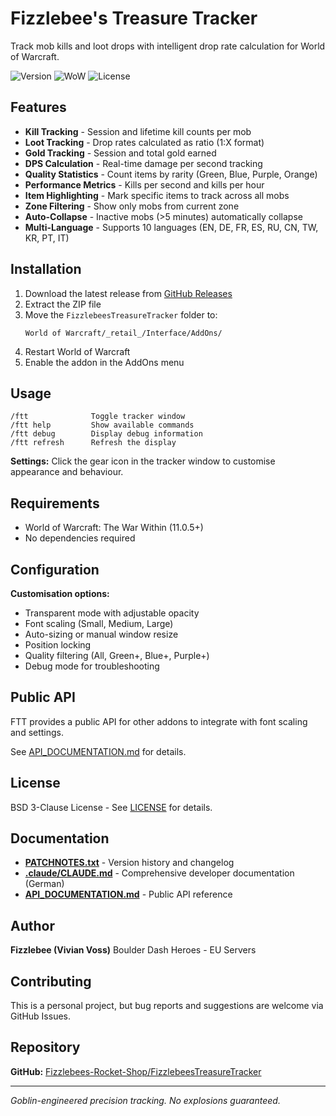 # Fizzlebee's Treasure Tracker

Track mob kills and loot drops with intelligent drop rate calculation for World of Warcraft.

![Version](https://img.shields.io/badge/version-1.0.0-blue)
![WoW](https://img.shields.io/badge/WoW-11.0.5-orange)
![License](https://img.shields.io/badge/license-BSD--3--Clause-green)

## Features

- **Kill Tracking** - Session and lifetime kill counts per mob
- **Loot Tracking** - Drop rates calculated as ratio (1:X format)
- **Gold Tracking** - Session and total gold earned
- **DPS Calculation** - Real-time damage per second tracking
- **Quality Statistics** - Count items by rarity (Green, Blue, Purple, Orange)
- **Performance Metrics** - Kills per second and kills per hour
- **Item Highlighting** - Mark specific items to track across all mobs
- **Zone Filtering** - Show only mobs from current zone
- **Auto-Collapse** - Inactive mobs (>5 minutes) automatically collapse
- **Multi-Language** - Supports 10 languages (EN, DE, FR, ES, RU, CN, TW, KR, PT, IT)

## Installation

1. Download the latest release from [GitHub Releases](https://github.com/Fizzlebees-Rocket-Shop/FizzlebeesTreasureTracker/releases)
2. Extract the ZIP file
3. Move the `FizzlebeesTreasureTracker` folder to:
   ```
   World of Warcraft/_retail_/Interface/AddOns/
   ```
4. Restart World of Warcraft
5. Enable the addon in the AddOns menu

## Usage

```
/ftt              Toggle tracker window
/ftt help         Show available commands
/ftt debug        Display debug information
/ftt refresh      Refresh the display
```

**Settings:** Click the gear icon in the tracker window to customise appearance and behaviour.

## Requirements

- World of Warcraft: The War Within (11.0.5+)
- No dependencies required

## Configuration

**Customisation options:**
- Transparent mode with adjustable opacity
- Font scaling (Small, Medium, Large)
- Auto-sizing or manual window resize
- Position locking
- Quality filtering (All, Green+, Blue+, Purple+)
- Debug mode for troubleshooting

## Public API

FTT provides a public API for other addons to integrate with font scaling and settings.

See [API_DOCUMENTATION.md](API_DOCUMENTATION.md) for details.

## License

BSD 3-Clause License - See [LICENSE](LICENSE) for details.

## Documentation

- **[PATCHNOTES.txt](PATCHNOTES.txt)** - Version history and changelog
- **[.claude/CLAUDE.md](.claude/CLAUDE.md)** - Comprehensive developer documentation (German)
- **[API_DOCUMENTATION.md](API_DOCUMENTATION.md)** - Public API reference

## Author

**Fizzlebee (Vivian Voss)**
Boulder Dash Heroes - EU Servers

## Contributing

This is a personal project, but bug reports and suggestions are welcome via GitHub Issues.

## Repository

**GitHub:** [Fizzlebees-Rocket-Shop/FizzlebeesTreasureTracker](https://github.com/Fizzlebees-Rocket-Shop/FizzlebeesTreasureTracker)

---

*Goblin-engineered precision tracking. No explosions guaranteed.*
